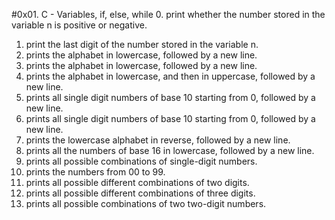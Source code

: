 #0x01. C - Variables, if, else, while
0. print whether the number stored in the variable n is positive or negative.
1. print the last digit of the number stored in the variable n.
2. prints the alphabet in lowercase, followed by a new line.
3. prints the alphabet in lowercase, followed by a new line.
4. prints the alphabet in lowercase, and then in uppercase, followed
by a new line.
5. prints all single digit numbers of base 10 starting from 0,
followed by a new line.
6. prints all single digit numbers of base 10 starting from 0,
 followed by a new line.
7. prints the lowercase alphabet in reverse, followed by a new line.
8. prints all the numbers of base 16 in lowercase, followed by a new line.
9. prints all possible combinations of single-digit numbers.
10. prints the numbers from 00 to 99.
11. prints all possible different combinations of two digits.
12. prints all possible different combinations of three digits.
13. prints all possible combinations of two two-digit numbers.

